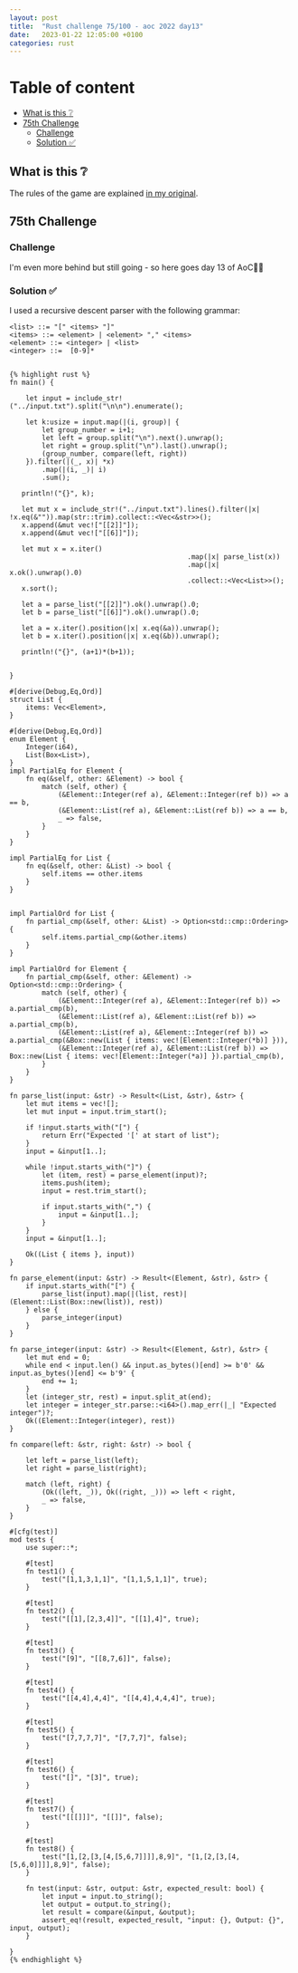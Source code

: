 ```yaml
---
layout: post
title:  "Rust challenge 75/100 - aoc 2022 day13"
date:   2023-01-22 12:05:00 +0100
categories: rust
---
```



#  Table of content
<!-- MarkdownTOC autolink="true" -->

- [What is this :grey_question:](#what-is-this-grey_question)
- [75th Challenge](#75th-challenge)
    - [Challenge](#challenge)
    - [Solution :white_check_mark:](#solution-white_check_mark)

<!-- /MarkdownTOC -->

## What is this :grey_question: 

The rules of the game are explained [in my original](https://maebli.github.io/rust/2021/10/18/100rust.html). 

## 75th Challenge
### Challenge

I'm even more behind but still going - so here goes day 13 of AoC🎅🦀

### Solution :white_check_mark:

I used a recursive descent parser with the following grammar:

    <list> ::= "[" <items> "]"
    <items> ::= <element> | <element> "," <items>
    <element> ::= <integer> | <list>
    <integer> ::=  [0-9]*


    {% highlight rust %}
    fn main() {

        let input = include_str!("../input.txt").split("\n\n").enumerate();

        let k:usize = input.map(|(i, group)| {
            let group_number = i+1;
            let left = group.split("\n").next().unwrap();
            let right = group.split("\n").last().unwrap();
            (group_number, compare(left, right))
        }).filter(|(_, x)| *x)
            .map(|(i, _)| i)
            .sum();

       println!("{}", k);

       let mut x = include_str!("../input.txt").lines().filter(|x| !x.eq(&"")).map(str::trim).collect::<Vec<&str>>();
       x.append(&mut vec!["[[2]]"]);
       x.append(&mut vec!["[[6]]"]);

       let mut x = x.iter()
                                                .map(|x| parse_list(x))
                                                .map(|x| x.ok().unwrap().0)
                                                .collect::<Vec<List>>();
       x.sort();

       let a = parse_list("[[2]]").ok().unwrap().0;
       let b = parse_list("[[6]]").ok().unwrap().0;

       let a = x.iter().position(|x| x.eq(&a)).unwrap();
       let b = x.iter().position(|x| x.eq(&b)).unwrap();

       println!("{}", (a+1)*(b+1));


    }

    #[derive(Debug,Eq,Ord)]
    struct List {
        items: Vec<Element>,
    }

    #[derive(Debug,Eq,Ord)]
    enum Element {
        Integer(i64),
        List(Box<List>),
    }
    impl PartialEq for Element {
        fn eq(&self, other: &Element) -> bool {
            match (self, other) {
                (&Element::Integer(ref a), &Element::Integer(ref b)) => a == b,
                (&Element::List(ref a), &Element::List(ref b)) => a == b,
                _ => false,
            }
        }
    }

    impl PartialEq for List {
        fn eq(&self, other: &List) -> bool {
            self.items == other.items
        }
    }


    impl PartialOrd for List {
        fn partial_cmp(&self, other: &List) -> Option<std::cmp::Ordering> {
            self.items.partial_cmp(&other.items)
        }
    }

    impl PartialOrd for Element {
        fn partial_cmp(&self, other: &Element) -> Option<std::cmp::Ordering> {
            match (self, other) {
                (&Element::Integer(ref a), &Element::Integer(ref b)) => a.partial_cmp(b),
                (&Element::List(ref a), &Element::List(ref b)) => a.partial_cmp(b),
                (&Element::List(ref a), &Element::Integer(ref b)) => a.partial_cmp(&Box::new(List { items: vec![Element::Integer(*b)] })),
                (&Element::Integer(ref a), &Element::List(ref b)) => Box::new(List { items: vec![Element::Integer(*a)] }).partial_cmp(b),
            }
        }
    }

    fn parse_list(input: &str) -> Result<(List, &str), &str> {
        let mut items = vec![];
        let mut input = input.trim_start();

        if !input.starts_with("[") {
            return Err("Expected '[' at start of list");
        }
        input = &input[1..];

        while !input.starts_with("]") {
            let (item, rest) = parse_element(input)?;
            items.push(item);
            input = rest.trim_start();

            if input.starts_with(",") {
                input = &input[1..];
            }
        }
        input = &input[1..];

        Ok((List { items }, input))
    }

    fn parse_element(input: &str) -> Result<(Element, &str), &str> {
        if input.starts_with("[") {
            parse_list(input).map(|(list, rest)| (Element::List(Box::new(list)), rest))
        } else {
            parse_integer(input)
        }
    }

    fn parse_integer(input: &str) -> Result<(Element, &str), &str> {
        let mut end = 0;
        while end < input.len() && input.as_bytes()[end] >= b'0' && input.as_bytes()[end] <= b'9' {
            end += 1;
        }
        let (integer_str, rest) = input.split_at(end);
        let integer = integer_str.parse::<i64>().map_err(|_| "Expected integer")?;
        Ok((Element::Integer(integer), rest))
    }

    fn compare(left: &str, right: &str) -> bool {

        let left = parse_list(left);
        let right = parse_list(right);
        
        match (left, right) {
            (Ok((left, _)), Ok((right, _))) => left < right,
            _ => false,
        }
    }

    #[cfg(test)]
    mod tests {
        use super::*;

        #[test]
        fn test1() {
            test("[1,1,3,1,1]", "[1,1,5,1,1]", true);
        }

        #[test]
        fn test2() {
            test("[[1],[2,3,4]]", "[[1],4]", true);
        }

        #[test]
        fn test3() {
            test("[9]", "[[8,7,6]]", false);
        }

        #[test]
        fn test4() {
            test("[[4,4],4,4]", "[[4,4],4,4,4]", true);
        }

        #[test]
        fn test5() {
            test("[7,7,7,7]", "[7,7,7]", false);
        }

        #[test]
        fn test6() {
            test("[]", "[3]", true);
        }

        #[test]
        fn test7() {
            test("[[[]]]", "[[]]", false);
        }

        #[test]
        fn test8() {
            test("[1,[2,[3,[4,[5,6,7]]]],8,9]", "[1,[2,[3,[4,[5,6,0]]]],8,9]", false);
        }

        fn test(input: &str, output: &str, expected_result: bool) {
            let input = input.to_string();
            let output = output.to_string();
            let result = compare(&input, &output);
            assert_eq!(result, expected_result, "input: {}, Output: {}", input, output);
        }
        
    }
    {% endhighlight %}
